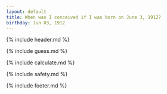 ```yaml
---
layout: default
title: When was I conceived if I was born on June 3, 1912?
birthday: Jun 03, 1912
---
```


{% include header.md %}

{% include guess.md %}

{% include calculate.md %}

{% include safety.md %}

{% include footer.md %}



